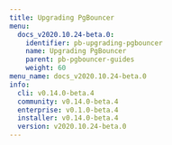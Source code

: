 ```yaml
---
title: Upgrading PgBouncer
menu:
  docs_v2020.10.24-beta.0:
    identifier: pb-upgrading-pgbouncer
    name: Upgrading PgBouncer
    parent: pb-pgbouncer-guides
    weight: 60
menu_name: docs_v2020.10.24-beta.0
info:
  cli: v0.14.0-beta.4
  community: v0.14.0-beta.4
  enterprise: v0.1.0-beta.4
  installer: v0.14.0-beta.4
  version: v2020.10.24-beta.0
---
```



